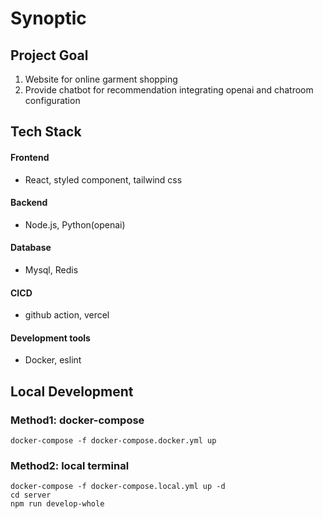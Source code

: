 # Synoptic

## Project Goal
1. Website for online garment shopping
2. Provide chatbot for recommendation integrating openai and chatroom configuration

## Tech Stack
#### Frontend
- React, styled component, tailwind css
#### Backend
- Node.js, Python(openai)
#### Database
- Mysql, Redis
#### CICD
- github action, vercel
#### Development tools
- Docker, eslint


## Local Development
### Method1: docker-compose
```
docker-compose -f docker-compose.docker.yml up
```
### Method2: local terminal
```
docker-compose -f docker-compose.local.yml up -d
cd server
npm run develop-whole
```